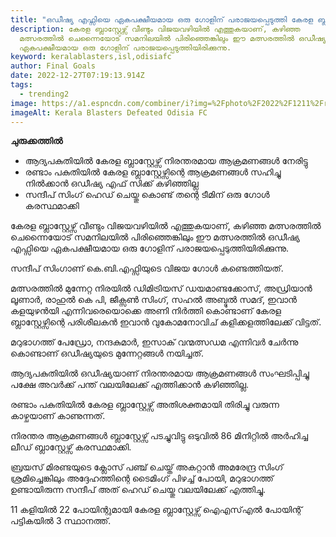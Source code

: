 ```yaml
---
title: "ഒഡീഷ്യ എഫ്സിയെ ഏകപക്ഷീയമായ ഒരു ഗോളിന് പരാജയപ്പെടുത്തി കേരള ബ്ലാസ്റ്റേഴ്സ് "
description: കേരള ബ്ലാസ്റ്റേഴ്സ് വീണ്ടും വിജയവഴിയിൽ എത്തുകയാണ്, കഴിഞ്ഞ
  മത്സരത്തിൽ ചെന്നൈയോട് സമനിലയിൽ പിരിഞ്ഞെങ്കിലും ഈ മത്സരത്തിൽ ഒഡീഷ്യ എഫ്സിയെ
  ഏകപക്ഷീയമായ ഒരു ഗോളിന് പരാജയപ്പെടുത്തിയിരിക്കുന്നു.
keyword: keralablasters,isl,odisiafc
author: Final Goals
date: 2022-12-27T07:19:13.914Z
tags:
  - trending2
image: https://a1.espncdn.com/combiner/i?img=%2Fphoto%2F2022%2F1211%2Fr1105260_1296x729_16%2D9.jpg
imageAlt: Kerala Blasters Defeated Odisia FC
---
```

**ചുരുക്കത്തിൽ**

* ആദ്യപകുതിയിൽ കേരള ബ്ലാസ്റ്റേഴ്സ് നിരന്തരമായ ആക്രമണങ്ങൾ നേരിട്ടു
* രണ്ടാം പകുതിയിൽ കേരള ബ്ലാസ്റ്റേഴ്സിന്റെ ആക്രമണങ്ങൾ സഹിച്ചു നിൽക്കാൻ ഒഡീഷ്യ എഫ് സിക്ക് കഴിഞ്ഞില്ല
* സന്ദീപ് സിംഗ് ഹെഡ് ചെയ്തു കൊണ്ട് തന്റെ ടീമിന് ഒരു ഗോൾ കരസ്ഥമാക്കി

കേരള ബ്ലാസ്റ്റേഴ്സ് വീണ്ടും വിജയവഴിയിൽ എത്തുകയാണ്, കഴിഞ്ഞ മത്സരത്തിൽ ചെന്നൈയോട് സമനിലയിൽ പിരിഞ്ഞെങ്കിലും ഈ മത്സരത്തിൽ ഒഡീഷ്യ എഫ്സിയെ ഏകപക്ഷീയമായ ഒരു ഗോളിന് പരാജയപ്പെടുത്തിയിരിക്കുന്നു. 

സന്ദീപ് സിംഗാണ് കെ.ബി.എഫ്സിയുടെ വിജയ ഗോൾ കണ്ടെത്തിയത്.

മത്സരത്തിൽ മുന്നേറ്റ നിരയിൽ ഡിമിട്രിയസ് ഡയമാണ്ടക്കോസ്, അഡ്രിയാൻ ലൂണാർ, രാഹുൽ കെ പി, ജീക്സൺ സിംഗ്, സഹൽ അബ്ദുൽ സമദ്, ഇവാൻ കളയുഴൻയി എന്നിവരെയൊക്കെ അണി നിർത്തി കൊണ്ടാണ് കേരള ബ്ലാസ്റ്റേഴ്സിന്റെ പരിശീലകൻ ഇവാൻ വുകോമനോവിച് കളിക്കളത്തിലേക്ക് വിട്ടത്. 

മറുഭാഗത്ത് പേഡ്രോ, നന്ദകുമാർ, ഇസാക് വന്മത്സഡമ  എന്നിവർ ചേർന്നു കൊണ്ടാണ് ഒഡീഷ്യയുടെ മുന്നേറ്റങ്ങൾ നയിച്ചത്. 

ആദ്യപകുതിയിൽ ഒഡീഷ്യയാണ് നിരന്തരമായ ആക്രമണങ്ങൾ സംഘടിപ്പിച്ചു പക്ഷേ അവർക്ക് പന്ത് വലയിലേക്ക് എത്തിക്കാൻ കഴിഞ്ഞില്ല.

രണ്ടാം പകുതിയിൽ കേരള ബ്ലാസ്റ്റേഴ്സ് അതിശക്തമായി തിരിച്ചു വരുന്ന കാഴ്ചയാണ് കാണുന്നത്.

 നിരന്തര ആക്രമണങ്ങൾ ബ്ലാസ്റ്റേഴ്സ് പടച്ചുവിട്ടു ഒടുവിൽ 86 മിനിറ്റിൽ അർഹിച്ച ലീഡ് ബ്ലാസ്റ്റേഴ്സ് കരസ്ഥമാക്കി.

 ബ്രയസ് മിരണ്ടയുടെ ക്ലോസ് പഞ്ച് ചെയ്ത് അകറ്റാൻ അമരേന്ദ്ര സിംഗ് ശ്രമിച്ചെങ്കിലും അദ്ദേഹത്തിന്റെ ടൈമിംഗ് പിഴച്ച് പോയി, മറുഭാഗത്ത് ഉണ്ടായിരുന്ന സന്ദീപ് അത് ഹെഡ് ചെയ്തു വലയിലേക്ക് എത്തിച്ചു.

11 കളിയിൽ 22 പോയിന്റുമായി കേരള ബ്ലാസ്റ്റേഴ്സ് ഐഎസ്എൽ പോയിന്റ് പട്ടികയിൽ 3 സ്ഥാനത്ത്.